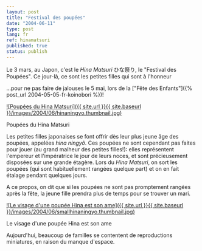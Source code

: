 ```yaml
---
layout: post
title: "Festival des poupées"
date: "2004-06-11"
type: post
lang: fr
ref: hinamatsuri
published: true
status: publish
---
```




Le 3 mars, au Japon, c'est le _Hina Matsuri_ ひな祭り, le "Festival des Poupées". Ce jour-là, ce sont les petites filles qui sont à l'honneur

 

...pour ne pas faire de jalouses le 5 mai, lors de la ["Fête des Enfants"]({% post_url 2004-05-05-fr-koinobori %})!

[![Poupées du Hina Matsuri]({{ site.url }}{{ site.baseurl }}/images/2004/06/hinaningyo.thumbnail.jpg)](http://www.japonophile.com/wp-content/uploads/2004-2006/hinaningyo.jpg "Poupées du Hina Matsuri")

Poupées du Hina Matsuri

Les petites filles japonaises se font offrir dès leur plus jeune âge des poupées, appelées _hina ningyô_. Ces poupées ne sont cependant pas faites pour jouer (au grand malheur des petites filles!): elles représentent l'empereur et l'impératrice le jour de leurs noces, et sont précieusement disposées sur une grande étagère. Lors du _Hina Matsuri_, on sort les poupées (qui sont habituellement rangées quelque part) et on en fait étalage pendant quelques jours.

A ce propos, on dit que si les poupées ne sont pas promptement rangées après la fête, la jeune fille prendra plus de temps pour se trouver un mari.

[![Le visage d'une poupée Hina est son ame]({{ site.url }}{{ site.baseurl }}/images/2004/06/smallhinaningyo.thumbnail.jpg)](http://www.japonophile.com/wp-content/uploads/2004-2006/smallhinaningyo.jpg "Le visage d'une poupée Hina est son ame")

Le visage d'une poupée Hina est son ame

Aujourd'hui, beaucoup de familles se contentent de reproductions miniatures, en raison du manque d'espace.


